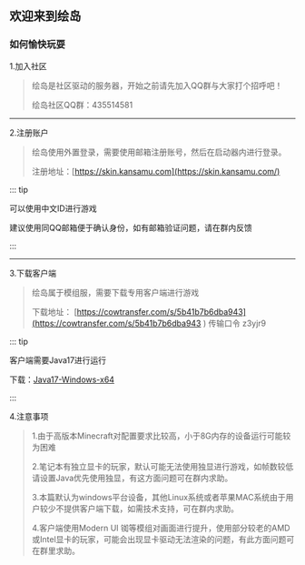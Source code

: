 ## 欢迎来到绘岛

### 如何愉快玩耍

1.加入社区

> 绘岛是社区驱动的服务器，开始之前请先加入QQ群与大家打个招呼吧！
>
> 绘岛社区QQ群：435514581

------

2.注册账户

> 绘岛使用外置登录，需要使用邮箱注册账号，然后在启动器内进行登录。
>
> 注册地址：[https://skin.kansamu.com](https://skin.kansamu.com/)

::: tip

可以使用中文ID进行游戏

建议使用同QQ邮箱便于确认身份，如有邮箱验证问题，请在群内反馈

:::

------

3.下载客户端

> 绘岛属于模组服，需要下载专用客户端进行游戏
>
> 下载地址： [https://cowtransfer.com/s/5b41b7b6dba943](https://cowtransfer.com/s/5b41b7b6dba943 ) 传输口令 z3yjr9 

::: tip

客户端需要Java17进行运行

下载：[Java17-Windows-x64](https://res.fastmirror.net/directlink/1/Java%20%E7%8E%AF%E5%A2%83/jdk-17.0.6_windows-x64_bin.exe)

:::

4.注意事项

> 1.由于高版本Minecraft对配置要求比较高，小于8G内存的设备运行可能较为困难
>
> 2.笔记本有独立显卡的玩家，默认可能无法使用独显进行游戏，如帧数较低请设置Java优先使用独显，有这方面问题可在群内求助。
>
> 3.本篇默认为windows平台设备，其他Linux系统或者苹果MAC系统由于用户较少不提供客户端下载，如需技术支持，可在群内求助。
>
> 4.客户端使用Modern UI 铷等模组对画面进行提升，使用部分较老的AMD或Intel显卡的玩家，可能会出现显卡驱动无法渲染的问题，有此方面问题可在群里求助。

